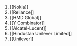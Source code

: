 1. [[Nokia]]
2. [[Reliance]]
3. [[HMD Global]]
4. [[Y Combinator]]
5. [[Alcatel-Lucent]]
6. [[Hindustan Unilever Limited]]
7. [[Unilever]]

